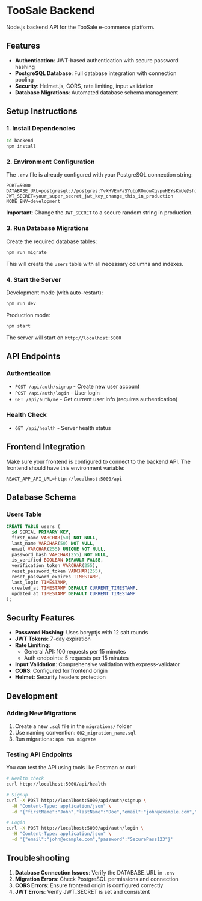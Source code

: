 # TooSale Backend

Node.js backend API for the TooSale e-commerce platform.

## Features

- **Authentication**: JWT-based authentication with secure password hashing
- **PostgreSQL Database**: Full database integration with connection pooling
- **Security**: Helmet.js, CORS, rate limiting, input validation
- **Database Migrations**: Automated database schema management

## Setup Instructions

### 1. Install Dependencies

```bash
cd backend
npm install
```

### 2. Environment Configuration

The `.env` file is already configured with your PostgreSQL connection string:

```env
PORT=5000
DATABASE_URL=postgresql://postgres:YvXHVEmPaSYubpROmowXqvpuHEYsKmUe@shinkansen.proxy.rlwy.net:26203/railway
JWT_SECRET=your_super_secret_jwt_key_change_this_in_production
NODE_ENV=development
```

**Important**: Change the `JWT_SECRET` to a secure random string in production.

### 3. Run Database Migrations

Create the required database tables:

```bash
npm run migrate
```

This will create the `users` table with all necessary columns and indexes.

### 4. Start the Server

Development mode (with auto-restart):
```bash
npm run dev
```

Production mode:
```bash
npm start
```

The server will start on `http://localhost:5000`

## API Endpoints

### Authentication

- `POST /api/auth/signup` - Create new user account
- `POST /api/auth/login` - User login
- `GET /api/auth/me` - Get current user info (requires authentication)

### Health Check

- `GET /api/health` - Server health status

## Frontend Integration

Make sure your frontend is configured to connect to the backend API. The frontend should have this environment variable:

```env
REACT_APP_API_URL=http://localhost:5000/api
```

## Database Schema

### Users Table

```sql
CREATE TABLE users (
  id SERIAL PRIMARY KEY,
  first_name VARCHAR(50) NOT NULL,
  last_name VARCHAR(50) NOT NULL,
  email VARCHAR(255) UNIQUE NOT NULL,
  password_hash VARCHAR(255) NOT NULL,
  is_verified BOOLEAN DEFAULT FALSE,
  verification_token VARCHAR(255),
  reset_password_token VARCHAR(255),
  reset_password_expires TIMESTAMP,
  last_login TIMESTAMP,
  created_at TIMESTAMP DEFAULT CURRENT_TIMESTAMP,
  updated_at TIMESTAMP DEFAULT CURRENT_TIMESTAMP
);
```

## Security Features

- **Password Hashing**: Uses bcryptjs with 12 salt rounds
- **JWT Tokens**: 7-day expiration
- **Rate Limiting**: 
  - General API: 100 requests per 15 minutes
  - Auth endpoints: 5 requests per 15 minutes
- **Input Validation**: Comprehensive validation with express-validator
- **CORS**: Configured for frontend origin
- **Helmet**: Security headers protection

## Development

### Adding New Migrations

1. Create a new `.sql` file in the `migrations/` folder
2. Use naming convention: `002_migration_name.sql`
3. Run migrations: `npm run migrate`

### Testing API Endpoints

You can test the API using tools like Postman or curl:

```bash
# Health check
curl http://localhost:5000/api/health

# Signup
curl -X POST http://localhost:5000/api/auth/signup \
  -H "Content-Type: application/json" \
  -d '{"firstName":"John","lastName":"Doe","email":"john@example.com","password":"SecurePass123"}'

# Login
curl -X POST http://localhost:5000/api/auth/login \
  -H "Content-Type: application/json" \
  -d '{"email":"john@example.com","password":"SecurePass123"}'
```

## Troubleshooting

1. **Database Connection Issues**: Verify the DATABASE_URL in `.env`
2. **Migration Errors**: Check PostgreSQL permissions and connection
3. **CORS Errors**: Ensure frontend origin is configured correctly
4. **JWT Errors**: Verify JWT_SECRET is set and consistent
